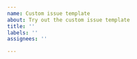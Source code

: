 ```yaml
---
name: Custom issue template
about: Try out the custom issue template
title: ''
labels: ''
assignees: ''

---
```



